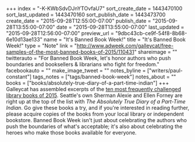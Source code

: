 +++
index = "-K-KWbSdvDJnYTOvfaU7"
sort_create_date = 1443470100
sort_last_updated = 1443470160
sort_publish_date = 1443473700
create_date = "2015-09-28T12:55:00-07:00"
publish_date = "2015-09-28T13:55:00-07:00"
date = "2015-09-28T13:55:00-07:00"
last_updated = "2015-09-28T12:56:00-07:00"
preview_url = "9dbc43cb-ce9f-54f8-8b68-6e10d13ae133"
name = "It's Banned Book Week!"
title = "It's Banned Book Week!"
type = "Note"
link = "http://www.adweek.com/galleycat/free-samples-of-the-most-banned-books-of-2015/110431"
shareimage = ""
twitterauto = "For Banned Book Week, let's honor authors who push boundaries and booksellers & librarians who fight for freedom."
facebookauto = ""
make_image_tweet = ""
notes_byline = ["writers/paul-constant"]
tags_notes = ["tags/banned-book-week"]
notes_about = ""
books = ["books/absolutely-true-diary-of-a-part-time-indian"]
+++
Galleycat has assembled excerpts of the [ten most frequently challenged library books of 2015](http://www.adweek.com/galleycat/free-samples-of-the-most-banned-books-of-2015/110431). Seattle's own Sherman Alexie and Ellen Forney are right up at the top of the list with *The Absolutely True Diary of a Part-Time Indian*. Go give these books a try, and if you're interested in reading further, please acquire copies of the books from your local library or independent bookstore. Banned Book Week isn't just about celebrating the authors who push the boundaries of what's acceptable; it's also about celebrating the heroes who make those books available for everyone.